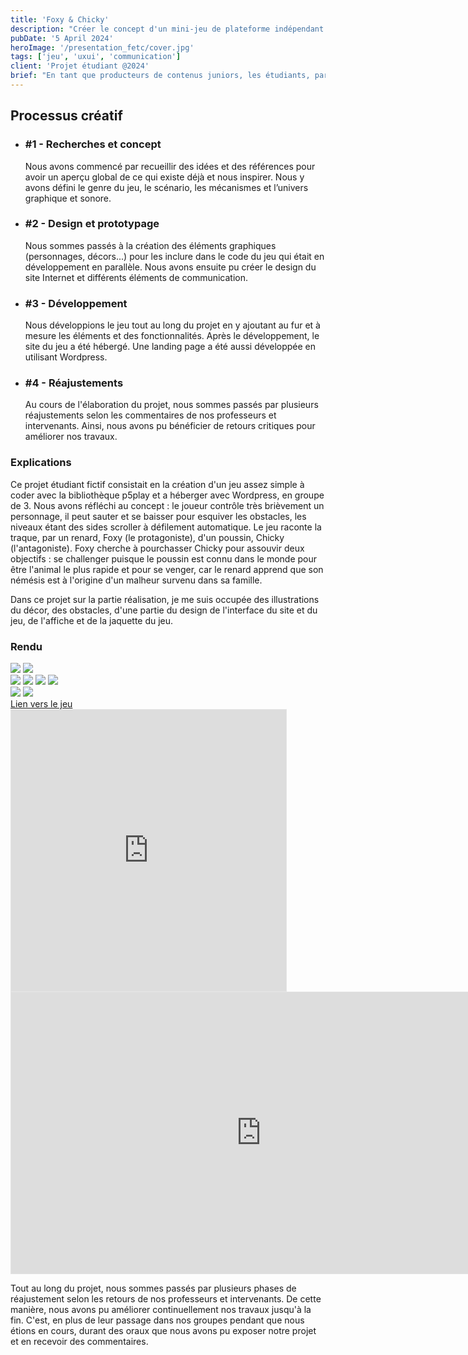 ```yaml
---
title: 'Foxy & Chicky'
description: "Créer le concept d'un mini-jeu de plateforme indépendant en ligne, son identité visuelle et sa communication."
pubDate: '5 April 2024'
heroImage: '/presentation_fetc/cover.jpg'
tags: ['jeu', 'uxui', 'communication']
client: 'Projet étudiant @2024'
brief: "En tant que producteurs de contenus juniors, les étudiants, par équipe de 3 ou 4, doivent, pour le lancement d’un mini jeu indépendant (Indie Game), produire et héberger l’ensemble des contenus multimédias."
---
```


<article class="flex flex-col w-full py-7 px-10 my-6 gap-5 text-clrWhite bg-secondaryNeutral rounded-xl">
    <h2 class="font-cormorantInfant text-3xl">Processus créatif</h2>
    <ul class="grid grid-cols-1 gap-4 lg:gap-0 lg:grid-cols-4 w-full">
        <li class="flex flex-col lg:px-5 gap-2 lg:gap-1">
            <h3 class="text-lg">#1 - Recherches et concept</h3>
            <p>Nous avons commencé par recueillir des idées et des références pour avoir un aperçu global de ce qui existe déjà et nous inspirer. Nous y avons défini le genre du jeu, le scénario, les mécanismes et l’univers graphique et sonore.</p>
        </li>
        <li class="flex flex-col lg:px-5 gap-2 lg:gap-1">
            <h3 class="text-lg">#2 - Design et prototypage</h3>
            <p>Nous sommes passés à la création des éléments graphiques (personnages, décors...) pour les inclure dans le code du jeu qui était en développement en parallèle. Nous avons ensuite pu créer le design du site Internet et différents éléments de communication.</p>
        </li>
        <li class="flex flex-col lg:px-5 gap-2 lg:gap-1">
            <h3 class="text-lg">#3 - Développement</h3>
            <p>Nous développions le jeu tout au long du projet en y ajoutant au fur et à mesure les éléments et des fonctionnalités. Après le développement, le site du jeu a été hébergé. Une landing page a été aussi développée en utilisant Wordpress.</p>
        </li>
        <li class="flex flex-col lg:px-5 gap-2 lg:gap-1">
            <h3 class="text-lg">#4 - Réajustements</h3>
            <p>Au cours de l'élaboration du projet, nous sommes passés par plusieurs réajustements selon les commentaires de nos professeurs et intervenants. Ainsi, nous avons pu bénéficier de retours critiques pour améliorer nos travaux.</p>
        </li>
    </ul>
</article>

### **Explications**
Ce projet étudiant fictif consistait en la création d'un jeu assez simple à coder avec la bibliothèque p5play et a héberger avec Wordpress, en groupe de 3. Nous avons réfléchi au concept : le joueur contrôle très brièvement un personnage, il peut sauter et se baisser pour esquiver les obstacles, les niveaux étant des sides scroller à défilement automatique.
Le jeu raconte la traque, par un renard, Foxy (le protagoniste), d'un poussin, Chicky (l'antagoniste). Foxy cherche à pourchasser Chicky pour assouvir deux objectifs : se challenger puisque le poussin est connu dans le monde pour être l'animal le plus rapide et pour se venger, car le renard apprend que son némésis est à l'origine d'un malheur survenu dans sa famille.

Dans ce projet sur la partie réalisation, je me suis occupée des illustrations du décor, des obstacles, d'une partie du design de l'interface du site et du jeu, de l'affiche et de la jaquette du jeu.

### **Rendu**

<section class="flex justify-between w-full">
    <img class="max-w-[49%]" src="/presentation_fetc/Character_Foxy.png"/>
    <img class="max-w-[49%]" src="/presentation_fetc/Character_Chicky.png"/>
</section>

<section class="flex justify-between w-full flex-wrap">
    <img class="max-w-[49%]" src="/presentation_fetc/spring.png"/>
    <img class="max-w-[49%]" src="/presentation_fetc/summer.png"/>
    <img class="max-w-[49%]" src="/presentation_fetc/autumn.png"/>
    <img class="max-w-[49%]" src="/presentation_fetc/winter.png"/>
</section>

<section class="grid gap-6 grid-cols-3 grid-rows-1 w-full">
    <img class="" src="/presentation_fetc/affiche.png"/>
    <img class="col-span-2" src="/presentation_fetc/jaquette.png"/>
</section>

<a href="https://urlr.me/zvhyW5" class="flex self-start rounded-lg px-7 py-3 text-clrWhite bg-primaryNeutral overflow-hidden relative group">
    <span class="absolute top-0 left-0 flex w-full h-0 mb-0 transition-all duration-200 ease-out transform translate-y-0 bg-primaryDark group-hover:h-full"></span>
    <span class="relative">Lien vers le jeu</span>
</a>

<section class="flex w-full justify-between">
    <iframe style="border: 1px solid rgba(0, 0, 0, 0.1);" width="440" height="450" src="https://embed.figma.com/proto/hTuPsoKMOi46HBbTUuom23/CHAUVEAU_DECOUX_NOEL_SAE4crea02?page-id=1%3A11&node-id=797-8039&viewport=447%2C1520%2C0.37&scaling=scale-down-width&content-scaling=fixed&starting-point-node-id=797%3A8039&embed-host=share" allowfullscreen></iframe>
    <iframe style="border: 1px solid rgba(0, 0, 0, 0.1);" width="800" height="450" src="https://embed.figma.com/proto/hTuPsoKMOi46HBbTUuom23/CHAUVEAU_DECOUX_NOEL_SAE4crea02?page-id=1%3A11&node-id=797-8012&viewport=447%2C1520%2C0.37&scaling=scale-down-width&content-scaling=fixed&starting-point-node-id=797%3A8012&embed-host=share" allowfullscreen></iframe>
</section>

Tout au long du projet, nous sommes passés par plusieurs phases de réajustement selon les retours de nos professeurs et intervenants. De cette manière, nous avons pu améliorer continuellement nos travaux jusqu'à la fin. C'est, en plus de leur passage dans nos groupes pendant que nous étions en cours, durant des oraux que nous avons pu exposer notre projet et en recevoir des commentaires.